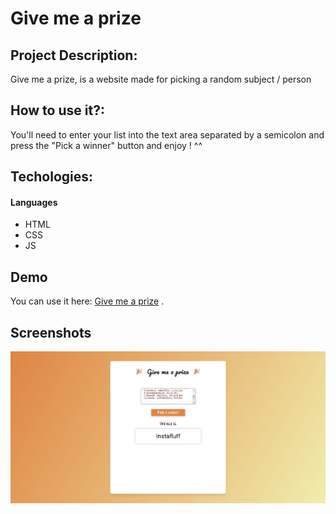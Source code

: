 # Give me a prize

## Project Description:

Give me a prize, is a website made for picking a random subject / person

## How to use it?:

You'll need to enter your list into the text area separated by a semicolon and press the "Pick a winner" button and enjoy ! ^^

## Techologies:

#### Languages

- HTML
- CSS
- JS

## Demo

You can use it here: [Give me a prize](https://atndesign.github.io/give-me-a-prize/) .

## Screenshots

<img src="./screen.png" alt="demo" />
